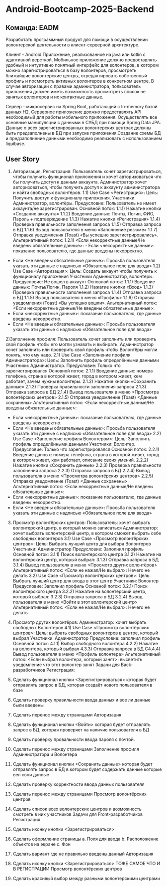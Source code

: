 # Android-Bootcamp-2025-Backend

## **Команда: EADM**

Разработать программный продукт для помощи в осуществлении волонтерской деятельности в клиент-серверной архитектуре.

Клиент - Android Приложение, реализованное на java или kotlin с адаптивной версткой.
Мобильное приложение должно предоставлять удобный и интуитивно понятный интерфейс для волонтеров, в котором можно зарегистрироваться в базу волонтеров, просмотреть ближайшие волонтерские центры, отредактировать собственный профиль и посмотреть активных волонтеров в конкретном центре. В случае авторизации с правами администратора, пользователь приложения должен иметь возможность просмотреть список не занятых волонтеров и их контактные данные.

Сервер - микросервис на Spring Boot, работающий с In-memory базой данных H2.
Серверное приложение должно предоставлять API необходимый для работы мобильного приложения. Осуществлять все основные манипуляции с данными в СУБД при помощи Spring Data JPA. Данные о всех зарегистрированных волонтерских центрах должны быть предзаполнены в БД при запуске приложения.Создание схемы БД и предзаполнение данными необходимо реализовать с использованием liquibase.
## User Story
1)	Авторизация, Регистрация: Пользователь хочет зарегистрироваться, чтобы получить функционал приложения и хочет авторизоваться что бы получить доступ к данным аккаунта. Администратор хочет авторизоваться, чтобы получить доступ к аккаунту администратора и найти свободных волонтёров.
1.1)	Use Case <Регистрация>: 
Цель: Получить доступ к функционалу приложения.
Участники: Администратор, волонтёры.
Предусловие: Пользователь не имеет аккаунта/не зарегистрирован.
Основной поток: 
1.1.1)	Нажатие кнопки «Создание аккаунта»
1.1.2)	Введение данных: Почты, Логин, ФИО, Пароль + подтверждение
1.1.3)	Нажатие кнопки «Регистрация»
1.1.4)	Проверка правильности заполнения запроса 
1.1.5)	Отправка запроса в БД
1.1.6)	Вывод пользователя в меню «Заполнение резюме»
1.1.7)	Отправка уведомления (Toast) «Вы успешно зарегистрировались».
Альтернативный поток: 
1.2.1) <Если некорректные данные/Не введены обязательные данные>: - Если <некорректные данные>: показание пользователю, где данные введены некорректно.
- Если <Не введены обязательные данные>: Просьба пользователя указать эти данные с надписью «Обязательное поле для ввода»
1.2)	Use Case <Авторизация>:
Цель: Создать аккаунт чтобы получить к функционалу приложения
Участники Администратор, волонтёры.
Предусловие: Не вошел в аккаунт
Основной поток:
1.1.1)	Введение данных: Почты/Логин, Пароля
1.1.2)	Нажатие кнопки «Вход»
1.1.3)	Проверка правильности заполнения запроса 
1.1.4)	Отправка запроса в БД
1.1.5)	Вывод пользователя в меню «Профиль»
1.1.6)	Отправка уведомления (Toast) «Вы успешно вошли».
Альтернативный поток: 
<Если некорректные данные/Не введены обязательные данные>: 
- Если <некорректные данные>: показание пользователю, где данные введены некорректно.
- Если <Не введены обязательные данные>: Просьба пользователя указать эти данные с надписью «Обязательное поле для ввода»

2)Заполнение профиля: Пользователь хочет заполнить или проверить свой профиль чтобы его могли узнавать и выбирать. Администратор хочет заполнить или проверить свой профиль чтобы Волонтёры могли понять, что ему надо.
2.1)	Use Case <Заполнение профиля Администратора>:
Цель: Заполнить профиль определёнными данными 
Участники: Администратор.
Предусловие: Только что зарегистрировался
Основной поток:
2.1.1) Введение данных: номера телефона, страна в которой живет, город в котором живет, кем работает, зачем нужны волонтеры.
2.1.2) Нажатие кнопки «Сохранить данные»
2.1.3) Проверка правильности заполнения запроса 
2.1.3) Отправка запроса в БД
2.1.4) Вывод пользователя в меню <Просмотра волонтёрских центров>
2.1.5) Отправка уведомление (Toast) <Данные сохранены> 
Альтернативный поток:
<Если некорректные данные/Не введены обязательные данные>:
 - Если <некорректные данные>: показание пользователю, где данные введены некорректно.
- Если <Не введены обязательные данные>: Просьба пользователя указать эти данные с надписью «Обязательное поле для ввода»
2.2)	Use Case <Заполнение профиля Волонтером>:
Цель: Заполнить профиль определёнными данными 
Участники: Волонтер.
Предусловие: Только что зарегистрировался
Основной поток:
2.2.1) Введение данных: номера телефона, страна в которой живет, город в котором живет, кем работает, описание своих умений.
2.2.2) Нажатие кнопки «Сохранить данные»
2.2.3) Проверка правильности заполнения запроса 
2.2.3) Отправка запроса в БД
2.2.4) Вывод пользователя в меню <Просмотра волонтёрских центров>
2.2.5) Отправка уведомление (Toast) <Данные сохранены> 
Альтернативный поток:
<Если некорректные данные/Не введены обязательные данные>:
 - Если <некорректные данные>: показание пользователю, где данные введены некорректно.
- Если <Не введены обязательные данные>: Просьба пользователя указать эти данные с надписью «Обязательное поле для ввода»
3) Просмотр волонтёрских центров: Пользователь: хочет выбрать волонтерский центр, в который можно записаться Администратор: хочет выбрать волонтерский центр, в котором сможет выбрать себе свободных волонтеров
3.1) Use Case <Просмотр волонтёрских центров>:
Цель: Выбрать лучший центр для выбора Волонтеров
Участники: Администратор
Предусловие: Заполнил профиль
Основной поток:
3.1.1) Поиск волонтерского центра
3.1.2) Нажатие на волонтерский центр, который выбрал:
3.1.3) Отправка запроса в БД
3.1.4) Вывод пользователя в меню <Просмотр других волонтёров>
Альтернативный поток: 
<Если не нажал/Не выбрал>: Нечего не делать 
3.2) Use Case <Просмотр волонтёрских центров>:
Цель: Выбрать лучший центр для входа в этот центр
Участники: Волонтер
Предусловие: Заполнил профиль
Основной поток:
3.2.1) Поиск волонтерского центра
3.2.2) Нажатие на волонтерский центр, который выбрал:
3.2.3) Отправка запроса в БД
3.2.4) Вывод пользователя в меню <Войти в этот волонтерский центр>
Альтернативный поток: 
<Если не нажал/Не выбрал>: Нечего не делать 

4) Просмотр других волонтёров: Администратор: хочет выбрать свободных Волонтеров
4.1) Use Case <Просмотр волонтёрских центров>:
Цель: выбрать свободных волонтеров в центре, который выбрал
Участники: Администратор
Предусловие: заполнил профиль
Основной поток:
4.1.1) Выбор свободного волонтера
4.2.2) Нажатие на волонтера, который выбрал
4.3.3) Отправка запроса в БД
С4.4.4) Вывод пользователя в меню <Профиль волонтера>
Альтернативный поток: 
<Если выбрал волонтера, который занят>: высветить уведомление что этот волонтер занят
Задачи для Back-разработчиков
Регистрация:
1)	Сделать функционал кнопки <Зарегистрироваться> которая будет отправлять запрос в БД, которая создаёт нового пользователя в базе
2)	Сделать проверку правильности ввода данных и все ли данные были введены 
3)	Сделать перенос между страницами
Авторизация
1)	Сделать функционал кнопки <Войти> которая будет отправлять запрос в БД, которая проверяет на наличие пользователя в БД 
2)	Сделать проверку провальности ввода пароля с почтой.
3)	 Сделать перенос между страницами
Заполнение профиля Администратора и Волонтера
1)	Сделать функционал кнопки <Сохранить данные> которая будет отправлять запрос в БД в котором будет содержать данные которые вел свои данные
2)	Сделать проверку корректности ввода данных пользователя
3)	Сделать перенос между страницами
Просмотр волонтёрских центров
1)	Сделать список всех волонтерских центров и возможность смотреть в них участников
Задачи для Front-разработчиков
	Регистрация
1)	Сделать иконку кнопки <Зарегистрироваться>
2)	Сделать оформление страницы
a.	Поля для ввода
b.	Расположение объектов на экране
c.	Фон
3)	Сделать вариант где не правильно введены данный
Авторизация
1)	Сделать иконку кнопки <Зарегистрироваться> 
ТОЖЕ САМОЕ ЧТО И В РЕГИСТРАЦИИ
Просмотр волонтёрских центров
1)	Сделать красивый выбор между разными волонтерскими центрами

